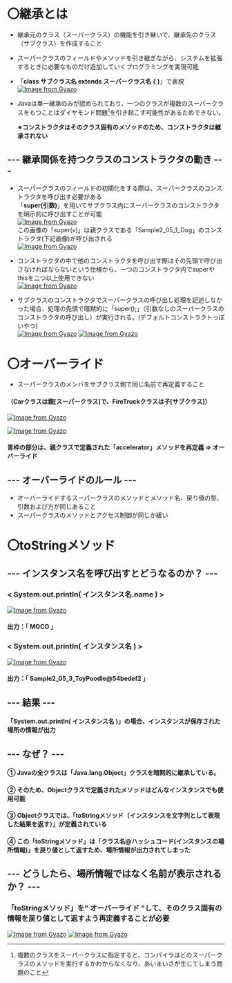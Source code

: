# 〇継承とは
- 継承元のクラス（スーパークラス）の機能を引き継いで、継承先のクラス（サブクラス）を作成すること
- スーパークラスのフィールドやメソッドを引き継ぎながら、システムを拡張するときに必要なものだけ追加していくプログラミングを実現可能
- 「**class サブクラス名 extends スーパークラス名 { }**」で表現
  [![Image from Gyazo](https://i.gyazo.com/43b6e02078cce4adf19b51454a5f2f68.png)](https://gyazo.com/43b6e02078cce4adf19b51454a5f2f68)  
- Javaは単一継承のみが認められており、一つのクラスが複数のスーパークラスをもつことはダイヤモンド問題[^1]を引き起こす可能性があるためできない。

  **※コンストラクタはそのクラス固有のメソッドのため、コンストラクタは継承されない**

[^1]:複数のクラスをスーパークラスに指定すると、コンパイラはどのスーパークラスのメソッドを実行するかわからなくなり、あいまいさが生じてしまう問題のこと

## --- 継承関係を持つクラスのコンストラクタの動き ---
- スーパークラスのフィールドの初期化をする際は、スーパークラスのコンストラクタを呼び出す必要がある\
「**super(引数)**」を用いてサブクラス内にスーパークラスのコンストラクタを明示的に呼び出すことが可能\
[![Image from Gyazo](https://i.gyazo.com/a39271953645f1d007cc2523465a7d4b.png)](https://gyazo.com/a39271953645f1d007cc2523465a7d4b)\
この画像の「super(v)」は親クラスである「Sample2_05_1_Dog」のコンストラクタ(下記画像)が呼び出される\
[![Image from Gyazo](https://i.gyazo.com/0a20382b6125a2d941ec99a8304b5ec4.png)](https://gyazo.com/0a20382b6125a2d941ec99a8304b5ec4)

- コンストラクタの中で他のコンストラクタを呼び出す際はその先頭で呼び出さなければならないという仕様から、一つのコンストラクタ内でsuperやthisを二つ以上使用できない\
[![Image from Gyazo](https://i.gyazo.com/89365538df7e0741112da79c3a32bec0.png)](https://gyazo.com/89365538df7e0741112da79c3a32bec0)
  
- サブクラスのコンストラクタでスーパークラスの呼び出し処理を記述しなかった場合、処理の先頭で暗黙的に「super();」（引数なしのスーパークラスのコンストラクタの呼び出し）が実行される。(デフォルトコンストラクトっぽいやつ)\
  [![Image from Gyazo](https://i.gyazo.com/56d564019b306d2852955e99fddbc959.png)](https://gyazo.com/56d564019b306d2852955e99fddbc959)
[![Image from Gyazo](https://i.gyazo.com/fd16b5a1dc0b1b17c475f3b0942d5d55.png)](https://gyazo.com/fd16b5a1dc0b1b17c475f3b0942d5d55)

# 〇オーバーライド
- スーパークラスのメンバをサブクラス側で同じ名前で再定義すること

#### （Carクラスは親[スーパークラス]で、FireTruckクラスは子[サブクラス]）
[![Image from Gyazo](https://i.gyazo.com/0f565d70c6e4de000ad033e5fa0c69e5.png)](https://gyazo.com/0f565d70c6e4de000ad033e5fa0c69e5)

[![Image from Gyazo](https://i.gyazo.com/cd1ee9f42872884dc2cfb2a6f7aa0f5b.png)](https://gyazo.com/cd1ee9f42872884dc2cfb2a6f7aa0f5b)

#### 青枠の部分は、親クラスで定義された「accelerator」メソッドを再定義 ⇒ オーバーライド

## --- オーバーライドのルール --- 
- オーバーライドするスーパークラスのメソッドとメソッド名、戻り値の型、引数および方が同じあること
- スーパークラスのメソッドとアクセス制御が同じか緩い

# 〇toStringメソッド
## --- インスタンス名を呼び出すとどうなるのか？ ---
### < System.out.println( インスタンス名.name ) >
[![Image from Gyazo](https://i.gyazo.com/1b6d093e09addd0e1365503836356b91.png)](https://gyazo.com/1b6d093e09addd0e1365503836356b91)

#### 出力：「 MOCO 」

### < System.out.println( インスタンス名 ) >
[![Image from Gyazo](https://i.gyazo.com/a76efa97161439e238773a8c23fdcfa0.png)](https://gyazo.com/a76efa97161439e238773a8c23fdcfa0)

#### 出力：「 Sample2_05_3_ToyPoodle@54bedef2 」

## --- 結果 ---
#### 「System.out.println( インスタンス名 )」の場合、インスタンスが保存された場所の情報が出力
## --- なぜ？ ---
#### ① Javaの全クラスは「Java.lang.Object」クラスを暗黙的に継承している。
#### ② そのため、Objectクラスで定義されたメソッドはどんなインスタンスでも使用可能
#### ③ Objectクラスでは、「toStringメソッド（インスタンスを文字列として表現した結果を返す）」が定義されている
#### ④ この「toStringメソッド」は「クラス名@ハッシュコード(インスタンスの場所情報)」を戻り値として返すため、場所情報が出力されてしまった
## --- どうしたら、場所情報ではなく名前が表示されるか？ ---
### 「toStringメソッド」を" オーバーライド "して、そのクラス固有の情報を戻り値として返すよう再定義することが必要

[![Image from Gyazo](https://i.gyazo.com/0c482b33623315aec4dfad9bdba74170.png)](https://gyazo.com/0c482b33623315aec4dfad9bdba74170)
[![Image from Gyazo](https://i.gyazo.com/79a4a7ed9badb107ed27c0fdaf1f44d4.png)](https://gyazo.com/79a4a7ed9badb107ed27c0fdaf1f44d4)
